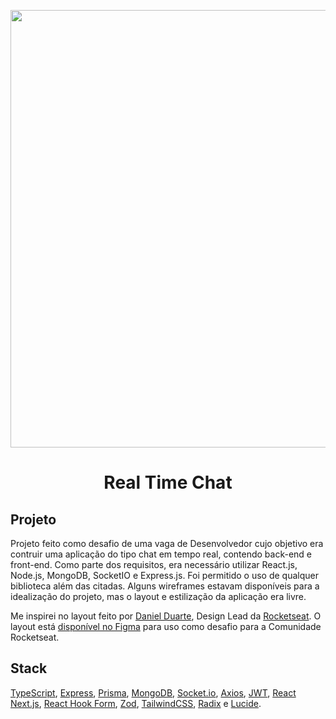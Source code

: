 <p align="center">
<img src="https://i.imgur.com/iQAPdcU.jpeg" height="700px" />
</p>

<h1 align="center">Real Time Chat</h1>

## Projeto

Projeto feito como desafio de uma vaga de Desenvolvedor cujo objetivo era contruir uma aplicação do tipo chat em tempo real, contendo back-end e front-end. Como parte dos requisitos, era necessário utilizar React.js, Node.js, MongoDB, SocketIO e Express.js. Foi permitido o uso de qualquer biblioteca além das citadas.
Alguns wireframes estavam disponíveis para a idealização do projeto, mas o layout e estilização da aplicação era livre.

Me inspirei no layout feito por [Daniel Duarte](https://www.instagram.com/odaniel2d/), Design Lead da [Rocketseat](https://www.rocketseat.com.br/). O layout está [disponível no Figma](https://www.figma.com/file/02rCXJRMPWzmbtXdOedIl1) para uso como desafio para a Comunidade Rocketseat.

## Stack

[TypeScript](https://www.typescriptlang.org/), [Express](https://expressjs.com/pt-br/), [Prisma](https://www.prisma.io/), [MongoDB](https://www.mongodb.com/pt-br), [Socket.io](https://socket.io/), [Axios](https://axios-http.com/ptbr/), [JWT](https://jwt.io/), [React](https://reactjs.org/)
[Next.js](https://nextjs.org/), [React Hook Form](https://react-hook-form.com/), [Zod](https://github.com/colinhacks/zod), [TailwindCSS](https://tailwindcss.com/), [Radix](https://www.radix-ui.com/) e [Lucide](https://lucide.dev/).
